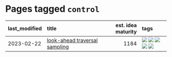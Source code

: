 # Pages tagged `control`

|last_modified|title|est. idea maturity|tags
|:---|:---|---:|:---|
|2023-02-22|[look-ahead traversal sampling](../look-ahead-traversal-sampling.md)|1184|[![](https://img.shields.io/badge/tag-MCMC-d5f6c6)](../tags/MCMC.md) [![](https://img.shields.io/badge/tag-animation-a4124b)](../tags/animation.md) [![](https://img.shields.io/badge/tag-control-77a0)](../tags/control.md) [![](https://img.shields.io/badge/tag-experimental-4d35f9)](../tags/experimental.md) [![](https://img.shields.io/badge/tag-image_generation-5d9a82)](../tags/image_generation.md)|